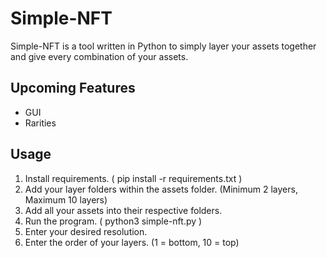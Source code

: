 # Simple-NFT
Simple-NFT is a tool written in Python to simply layer your assets together and give every combination of your assets.

## Upcoming Features
- GUI
- Rarities

## Usage
1. Install requirements. ( pip install -r requirements.txt )
2. Add your layer folders within the assets folder. (Minimum 2 layers, Maximum 10 layers)
3. Add all your assets into their respective folders.
4. Run the program. ( python3 simple-nft.py )
5. Enter your desired resolution.
6. Enter the order of your layers. (1 = bottom, 10 = top)
